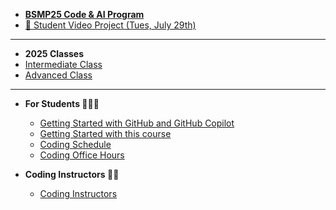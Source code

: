 * [**BSMP25 Code & AI Program**](/2025/README.md)
* [🚀 Student Video Project (Tues, July 29th)](/2025/program/final_projects.md)

----- 
* **2025 Classes**
* [Intermediate Class](/2025/intermediate/lesson_summary.md)
* [Advanced Class](/2025/adv/lesson_summary.md)

---
* **For Students 🧑‍🎓🚀**
  * [Getting Started with GitHub and GitHub Copilot](/students/github_copilot_setup.md)
  * [Getting Started with this course](/students/Getting-Started.md)
  * [Coding Schedule](/2025/program/coding_class_time_schedule.md)
  * [Coding Office Hours](/2025/program/bsmp_coding_office_hrs.md)


* **Coding Instructors 🧑‍🏫**
  * [Coding Instructors](/2025/program/coding_program_admins.md)